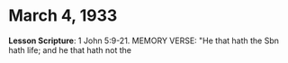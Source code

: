 # March 4, 1933

**Lesson Scripture**: 1 John 5:9-21. MEMORY VERSE: "He that hath the Sbn hath life; and he that hath not the

